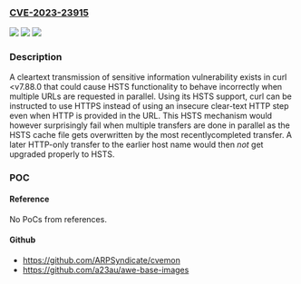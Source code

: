 ### [CVE-2023-23915](https://cve.mitre.org/cgi-bin/cvename.cgi?name=CVE-2023-23915)
![](https://img.shields.io/static/v1?label=Product&message=https%3A%2F%2Fgithub.com%2Fcurl%2Fcurl&color=blue)
![](https://img.shields.io/static/v1?label=Version&message=n%2Fa&color=blue)
![](https://img.shields.io/static/v1?label=Vulnerability&message=Cleartext%20Transmission%20of%20Sensitive%20Information%20(CWE-319)&color=brighgreen)

### Description

A cleartext transmission of sensitive information vulnerability exists in curl <v7.88.0 that could cause HSTS functionality to behave incorrectly when multiple URLs are requested in parallel. Using its HSTS support, curl can be instructed to use HTTPS instead of using an insecure clear-text HTTP step even when HTTP is provided in the URL. This HSTS mechanism would however surprisingly fail when multiple transfers are done in parallel as the HSTS cache file gets overwritten by the most recentlycompleted transfer. A later HTTP-only transfer to the earlier host name would then *not* get upgraded properly to HSTS.

### POC

#### Reference
No PoCs from references.

#### Github
- https://github.com/ARPSyndicate/cvemon
- https://github.com/a23au/awe-base-images

